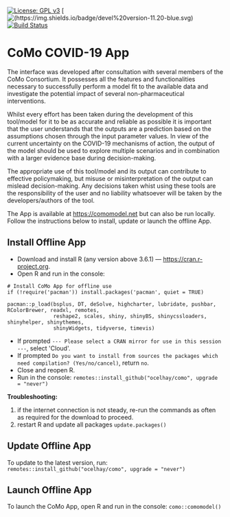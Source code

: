 [![License: GPL v3](https://img.shields.io/badge/License-GPLv3-blue.svg)](https://www.gnu.org/licenses/gpl-3.0)
[![(https://img.shields.io/badge/devel%20version-11.20-blue.svg)](https://github.com/ocelhay/como)
[![Build Status](https://travis-ci.org/github/ocelhay/como.svg?branch=master)](https://travis-ci.org/github/ocelhay/como)


# CoMo COVID-19 App

The interface was developed after consultation with several members of the CoMo Consortium. It possesses all the features and functionalities necessary to successfully perform a model fit to the available data and investigate the potential impact of several non-pharmaceutical interventions.

Whilst every effort has been taken during the development of this tool/model for it to be as accurate and reliable as possible it is important that the user understands that the outputs are a prediction based on the assumptions chosen through the input parameter values. In view of the current uncertainty on the COVID-19 mechanisms of action, the output of the model should be used to explore multiple scenarios and in combination with a larger evidence base during decision-making.

The appropriate use of this tool/model and its output can contribute to effective policymaking, but misuse or misinterpretation of the output can mislead decision-making. Any decisions taken whist using these tools are the responsibility of the user and no liability whatsoever will be taken by the developers/authors of the tool.

The App is available at https://comomodel.net  but can also be run locally. Follow the instructions below to install, update or launch the offline App.


## Install Offline App

- Download and install R (any version above 3.6.1) — https://cran.r-project.org.
- Open R and run in the console:

```
# Install CoMo App for offline use
if (!require('pacman')) install.packages('pacman', quiet = TRUE)

pacman::p_load(bsplus, DT, deSolve, highcharter, lubridate, pushbar, RColorBrewer, readxl, remotes,
               reshape2, scales, shiny, shinyBS, shinycssloaders, shinyhelper, shinythemes, 
               shinyWidgets, tidyverse, timevis)
```

- If prompted `--- Please select a CRAN mirror for use in this session ---`, select 'Cloud'.
- If prompted `Do you want to install from sources the packages which need compilation? (Yes/no/cancel)`, return `no`. 
- Close and reopen R.
- Run in the console: `remotes::install_github("ocelhay/como", upgrade = "never")`


**Troubleshooting:**

1. if the internet connection is not steady, re-run the commands as often as required for the download to proceed.
2. restart R and update all packages `update.packages()`


## Update Offline App

To update to the latest version, run: `remotes::install_github("ocelhay/como", upgrade = "never")`


## Launch Offline App

To launch the CoMo App, open R and run in the console: `como::comomodel()`
